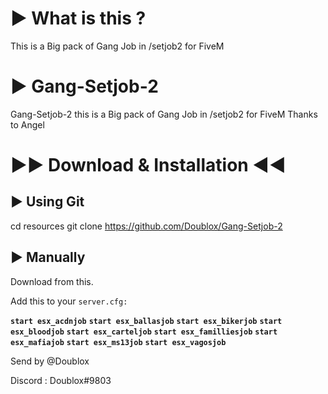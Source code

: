 # ► What is this ?

This is a Big pack of Gang Job in /setjob2 for FiveM

# ► Gang-Setjob-2

Gang-Setjob-2 this is a Big pack of Gang Job in /setjob2 for FiveM   Thanks  to Angel

# ►► Download & Installation ◄◄

## ► Using Git

cd resources
git clone https://github.com/Doublox/Gang-Setjob-2

## ► Manually

Download from this.

Add this to your ```server.cfg:```

__```start esx_acdnjob```__
__```start esx_ballasjob```__
__```start esx_bikerjob```__
__```start esx_bloodjob```__
__```start esx_carteljob```__
__```start esx_familliesjob```__
__```start esx_mafiajob```__
__```start esx_ms13job```__
__```start esx_vagosjob```__


Send by @Doublox

Discord : Doublox#9803
